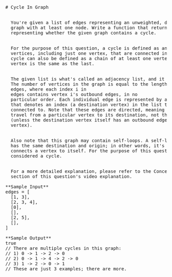 <pre>
# Cycle In Graph


  You're given a list of edges representing an unweighted, directed
  graph with at least one node. Write a function that returns a boolean
  representing whether the given graph contains a cycle.


  For the purpose of this question, a cycle is defined as any number of
  vertices, including just one vertex, that are connected in a closed chain. A
  cycle can also be defined as a chain of at least one vertex in which the first
  vertex is the same as the last.


  The given list is what's called an adjacency list, and it represents a graph.
  The number of vertices in the graph is equal to the length of
  edges, where each index i in
  edges contains vertex i's outbound edges, in no
  particular order. Each individual edge is represented by a positive integer
  that denotes an index (a destination vertex) in the list that this vertex is
  connected to. Note that these edges are directed, meaning that you can only
  travel from a particular vertex to its destination, not the other way around
  (unless the destination vertex itself has an outbound edge to the original
  vertex).


  Also note that this graph may contain self-loops. A self-loop is an edge that
  has the same destination and origin; in other words, it's an edge that
  connects a vertex to itself. For the purpose of this question, a self-loop is
  considered a cycle.


  For a more detailed explanation, please refer to the Conceptual Overview
  section of this question's video explanation.

**Sample Input**
edges = [
  [1, 3],
  [2, 3, 4],
  [0],
  [],
  [2, 5],
  [],
]

**Sample Output**
true 
// There are multiple cycles in this graph: 
// 1) 0 -> 1 -> 2 -> 0
// 2) 0 -> 1 -> 4 -> 2 -> 0
// 3) 1 -> 2 -> 0 -> 1
// These are just 3 examples; there are more.

</pre>